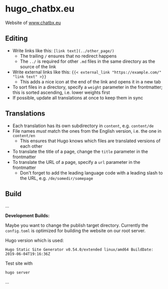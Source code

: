 # hugo_chatbx.eu
Website of www.chatbx.eu

## Editing

* Write links like this: `[link text](../other_page/)`
	* The trailing `/` ensures that no redirect happens
	* The `../` is required for other `.md` files in the same directory as the source of the link
* Write external links like this: `{{< external_link "https://example.com/" "link text" >}}`
	* This adds a nice icon at the end of the link and opens it in a new tab
* To sort files in a directory, specify a `weight` parameter in the frontmatter; this is sorted ascending, i.e. lower weights first
* If possible, update all translations at once to keep them in sync

## Translations

* Each translation has its own subdirectory in `content`, e.g. `content/de`
* File names *must* match the ones from the English version, i.e. the one in `content/en`
	* This ensures that Hugo knows which files are translated versions of each other
* To translate the title of a page, change the `title` parameter in the frontmatter
* To translate the URL of a page, specify a `url` parameter in the frontmatter
	* Don't forget to add the leading language code with a leading slash to the URL, e.g. `/de/somedir/somepage`

## Build
...


**Development Builds:**

Maybe you want to change the publish target directory. Currently the `config.toml` is optimized for building the website on our root server. 

Hugo version which is used:

`Hugo Static Site Generator v0.54.0/extended linux/amd64 BuildDate: 2019-06-04T19:16:36Z`


Test site with
```
hugo server
```

...
